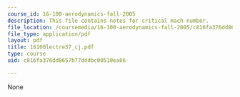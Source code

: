 ```yaml
---
course_id: 16-100-aerodynamics-fall-2005
description: This file contains notes for critical mach number.
file_location: /coursemedia/16-100-aerodynamics-fall-2005/c816fa376dd8657b77dddbc00510ea86_16100lectre37_cj.pdf
file_type: application/pdf
layout: pdf
title: 16100lectre37_cj.pdf
type: course
uid: c816fa376dd8657b77dddbc00510ea86

---
```

None